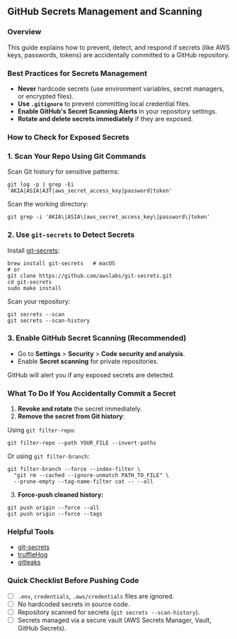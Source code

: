 ## GitHub Secrets Management and Scanning

### Overview
This guide explains how to prevent, detect, and respond if secrets (like AWS keys, passwords, tokens) are accidentally committed to a GitHub repository.


### Best Practices for Secrets Management
- **Never** hardcode secrets (use environment variables, secret managers, or encrypted files).
- **Use `.gitignore`** to prevent committing local credential files.
- **Enable GitHub's Secret Scanning Alerts** in your repository settings.
- **Rotate and delete secrets immediately** if they are exposed.


### How to Check for Exposed Secrets

### 1. Scan Your Repo Using Git Commands

Scan Git history for sensitive patterns:

```
git log -p | grep -Ei 'AKIA|ASIA|A3T|aws_secret_access_key|password|token'
```

Scan the working directory:

```
git grep -i 'AKIA\|ASIA\|aws_secret_access_key\|password\|token'
```

### 2. Use `git-secrets` to Detect Secrets

Install [git-secrets](https://github.com/awslabs/git-secrets):

```
brew install git-secrets   # macOS
# or
git clone https://github.com/awslabs/git-secrets.git
cd git-secrets
sudo make install
```

Scan your repository:

```
git secrets --scan
git secrets --scan-history
```


### 3. Enable GitHub Secret Scanning (Recommended)

- Go to **Settings** > **Security** > **Code security and analysis**.
- Enable **Secret scanning** for private repositories.

GitHub will alert you if any exposed secrets are detected.


### What To Do If You Accidentally Commit a Secret

1. **Revoke and rotate** the secret immediately.
2. **Remove the secret from Git history**:

Using `git filter-repo`:

```
git filter-repo --path YOUR_FILE --invert-paths
```

Or using `git filter-branch`:

```
git filter-branch --force --index-filter \
  "git rm --cached --ignore-unmatch PATH_TO_FILE" \
  --prune-empty --tag-name-filter cat -- --all
```

3. **Force-push cleaned history:**

```
git push origin --force --all
git push origin --force --tags
```

### Helpful Tools
- [git-secrets](https://github.com/awslabs/git-secrets)
- [truffleHog](https://github.com/trufflesecurity/trufflehog)
- [gitleaks](https://github.com/gitleaks/gitleaks)

### Quick Checklist Before Pushing Code

- [ ] `.env`, `credentials`, `.aws/credentials` files are ignored.
- [ ] No hardcoded secrets in source code.
- [ ] Repository scanned for secrets (`git secrets --scan-history`).
- [ ] Secrets managed via a secure vault (AWS Secrets Manager, Vault, GitHub Secrets).
